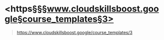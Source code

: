 # <https§§§www.cloudskillsboost.google§course_templates§3>
> <https://www.cloudskillsboost.google/course_templates/3>
